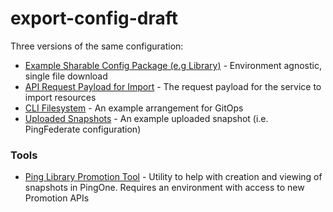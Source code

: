 # export-config-draft

Three versions of the same configuration:

- [Example Sharable Config Package (e.g Library)](./sharable-package/) - Environment agnostic, single file download
- [API Request Payload for Import](./api-request-payload/) - The request payload for the service to import resources
- [CLI Filesystem](./cli-filesystem/) - An example arrangement for GitOps
- [Uploaded Snapshots](./uploaded-snapshots/) - An example uploaded snapshot (i.e. PingFederate configuration)

### Tools

- [Ping Library Promotion Tool](https://library.pingidentity.com/page/pingone-promotion-extract) - Utility to help with creation and viewing of snapshots in PingOne.  Requires an environment with access to new Promotion APIs